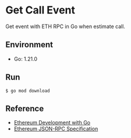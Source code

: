 # Get Call Event

Get event with ETH RPC in Go when estimate call.

## Environment
- Go: 1.21.0

## Run

```
$ go mod download
```

## Reference

- [Ethereum Development with Go](https://goethereumbook.org/en/)
- [Ethereum JSON-RPC Specification](https://ethereum.github.io/execution-apis/api-documentation/)